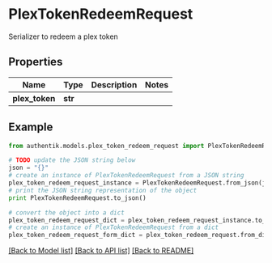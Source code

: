 # PlexTokenRedeemRequest

Serializer to redeem a plex token

## Properties
Name | Type | Description | Notes
------------ | ------------- | ------------- | -------------
**plex_token** | **str** |  | 

## Example

```python
from authentik.models.plex_token_redeem_request import PlexTokenRedeemRequest

# TODO update the JSON string below
json = "{}"
# create an instance of PlexTokenRedeemRequest from a JSON string
plex_token_redeem_request_instance = PlexTokenRedeemRequest.from_json(json)
# print the JSON string representation of the object
print PlexTokenRedeemRequest.to_json()

# convert the object into a dict
plex_token_redeem_request_dict = plex_token_redeem_request_instance.to_dict()
# create an instance of PlexTokenRedeemRequest from a dict
plex_token_redeem_request_form_dict = plex_token_redeem_request.from_dict(plex_token_redeem_request_dict)
```
[[Back to Model list]](../README.md#documentation-for-models) [[Back to API list]](../README.md#documentation-for-api-endpoints) [[Back to README]](../README.md)


